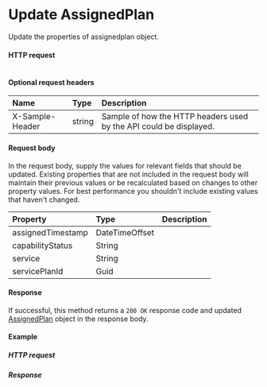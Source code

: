 # Update AssignedPlan

Update the properties of assignedplan object.
#### HTTP request
```http

```

#### Optional request headers
| Name       | Type | Description|
|:-----------|:------|:----------|
| X-Sample-Header  | string  | Sample of how the HTTP headers used by the API could be displayed.|

#### Request body
In the request body, supply the values for relevant fields that should be updated. Existing properties that are not included in the request body will maintain their previous values or be recalculated based on changes to other property values. For best performance you shouldn't include existing values that haven't changed.

| Property	   | Type	|Description|
|:---------------|:--------|:----------|
|assignedTimestamp|DateTimeOffset||
|capabilityStatus|String||
|service|String||
|servicePlanId|Guid||

#### Response
If successful, this method returns a `200 OK` response code and updated [AssignedPlan](../resources/assignedplan.md) object in the response body.
#### Example
##### HTTP request
##### Response
